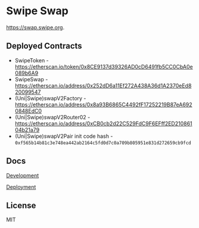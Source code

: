 # Swipe Swap

<https://swap.swipe.org>.

## Deployed Contracts

- SwipeToken - <https://etherscan.io/token/0x8CE9137d39326AD0cD6491fb5CC0CbA0e089b6A9>
- SwipeSwap - <https://etherscan.io/address/0x252dD6a11Ef272A438A36d1A2370eEd820099547>
- (Uni|Swipe)swapV2Factory - <https://etherscan.io/address/0x8a93B6865C4492fF17252219B87eA6920848EdC0>
- (Uni|Swipe)swapV2Router02 - <https://etherscan.io/address/0xCB0cb2d22C529FdC9F6EFff2ED21086104b21a79>
- (Uni|Swipe)swapV2Pair init code hash - `0xf565b14b81c3e748ea442ab2164c5fd0d7c0a709b805951e831d272659cb9fcd`

## Docs

[Development](docs/DEVELOPMENT.md)

[Deployment](docs/DEPLOYMENT.md)

## License

MIT
